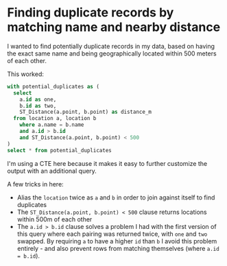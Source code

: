 # Finding duplicate records by matching name and nearby distance

I wanted to find potentially duplicate records in my data, based on having the exact same name and being geographically located within 500 meters of each other.

This worked:
```sql
with potential_duplicates as (
  select
    a.id as one,
    b.id as two,
    ST_Distance(a.point, b.point) as distance_m
  from location a, location b 
    where a.name = b.name
    and a.id > b.id
    and ST_Distance(a.point, b.point) < 500
)
select * from potential_duplicates
```
I'm using a CTE here because it makes it easy to further customize the output with an additional query.

A few tricks in here:

- Alias the `location` twice as `a` and `b` in order to join against itself to find duplicates
- The `ST_Distance(a.point, b.point) < 500` clause returns locations within 500m of each other
- The `a.id > b.id` clause solves a problem I had with the first version of this query where each pairing was returned twice, with `one` and `two` swapped. By requiring `a` to have a higher `id` than `b` I avoid this problem entirely - and also prevent rows from matching themselves (where `a.id = b.id`).
